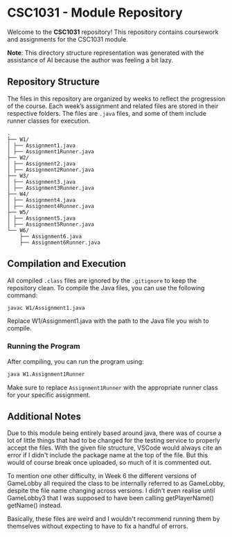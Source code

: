 # CSC1031 - Module Repository

Welcome to the **CSC1031** repository! This repository contains coursework and assignments for the CSC1031 module.

**Note**: This directory structure representation was generated with the assistance of AI because the author was feeling a bit lazy.

## Repository Structure

The files in this repository are organized by weeks to reflect the progression of the course. Each week’s assignment and related files are stored in their respective folders. The files are `.java` files, and some of them include runner classes for execution.

```
.
├── W1/ 
│ ├── Assignment1.java 
│ ├── Assignment1Runner.java 
├── W2/ 
│ ├── Assignment2.java 
│ ├── Assignment2Runner.java 
├── W3/ 
│ ├── Assignment3.java 
│ ├── Assignment3Runner.java 
├── W4/ 
│ ├── Assignment4.java 
│ ├── Assignment4Runner.java 
├── W5/ 
│ ├── Assignment5.java 
│ ├── Assignment5Runner.java 
└── W6/ 
    ├── Assignment6.java 
    ├── Assignment6Runner.java
```

## Compilation and Execution

All compiled `.class` files are ignored by the `.gitignore` to keep the repository clean. To compile the Java files, you can use the following command:

```bash
javac W1/Assignment1.java
```

Replace W1/Assignment1.java with the path to the Java file you wish to compile.

### Running the Program

After compiling, you can run the program using:

```bash
java W1.Assignment1Runner
```

Make sure to replace `Assignment1Runner` with the appropriate runner class for your specific assignment.

## Additional Notes

Due to this module being entirely based around java, there was of course a lot of little things that had to be changed for the testing service to properly accept the files.
With the given file structure, VSCode would always cite an error if I didn't include the package name at the top of the file. But this would of course break once uploaded, so much of it is commented out.

To mention one other difficulty, in Week 6 the different versions of GameLobby all required the class to be internally referred to as GameLobby, despite the file name changing across versions. I didn't even realise until GameLobby3 that I was supposed to have been calling getPlayerName() getName() instead.

Basically, these files are weird and I wouldn't recommend running them by themselves without expecting to have to fix a handful of errors.

